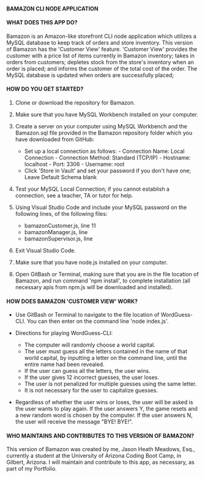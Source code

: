 #### BAMAZON CLI NODE APPLICATION

#### __WHAT DOES THIS APP DO?__

Bamazon is an Amazon-like storefront CLI node application which utilizes a MySQL database to keep track of orders and store inventory. This version of Bamazon has the 'Customer View' feature. 'Customer View' provides the customer with a price list of items currently in Bamazon inventory; takes in orders from customers; depletes stock from the store's inventory when an order is placed; and informs the customer of the total cost of the order. The MySQL database is updated when orders are successfully placed;

#### __HOW DO YOU GET STARTED?__

1. Clone or download the repository for Bamazon.

2. Make sure that you have MySQL Workbench installed on your computer.

3. Create a server on your computer using MySQL Workbench and the Bamazon.sql file provided in the Bamazon repository folder which you have downloaded from GitHub:

    - Set up a local connection as follows:
          - Connection Name: Local Connection
          - Connection Method: Standard (TCP/IP)
          - Hostname: localhost
          - Port: 3306
          - Username: root
   - Click 'Store in Vault' and set your password if you don't have one; Leave Default Schema blank

4. Test your MySQL Local Connection; if you cannot establish a connection, see a teacher, TA or tutor for help.

5. Using Visual Studio Code and include your MySQL password on the following lines, of the following files: 

    - bamazonCustomer.js, line 11
    - bamazonManager.js, line
    - bamazonSupervisor.js, line

6. Exit Visual Studio Code.

7. Make sure that you have node.js installed on your computer.

8. Open GitBash or Terminal, making sure that you are in the file location of Bamazon, and run command 'npm install', to complete installation (all necessary apis from npm.js will be downloaded and installed). 

#### __HOW DOES BAMAZON 'CUSTOMER VIEW' WORK?__

* Use GitBash or Terminal to navigate to the file location of WordGuess-CLI. You can then enter on the command line 'node index.js'. 

* Directions for playing WordGuess-CLI:

  - The computer will randomly choose a world capital.
  - The user must guess all the letters contained in the name of that world capital, by inputting a letter on the command line, until the entire name had been revealed.
  - If the user can guess all the letters, the user wins.
  - If the user gives 12 incorrect guesses, the user loses.
  - The user is not penalized for multiple guesses using the same letter.
  - It is not necessary for the user to capitalize guesses.

* Regardless of whether the user wins or loses, the user will be asked is the user wants to play again. If the user answers Y, the game resets and a new random word is chosen by the computer. If the user answers N, the user will receive the message "BYE! BYE!".

#### __WHO MAINTAINS AND CONTRIBUTES TO THIS VERSION OF BAMAZON?__

This version of Bamazon was created by me, Jason Heath Meadows, Esq., currently a student at the University of Arizona Coding Boot Camp, in Gilbert, Arizona. I will maintain and contribute to this app, as necessary, as part of my Portfolio.